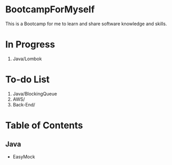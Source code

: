 # BootcampForMyself
This is a Bootcamp for me to learn and share software knowledge and skills.

# In Progress
1. Java/Lombok

# To-do List
1. Java/BlockingQueue
1. AWS/
1. Back-End/

# Table of Contents
## Java
- EasyMock
